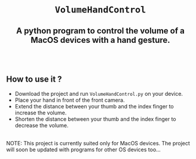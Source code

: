 <code><h1 align="center">VolumeHandControl</h1></code>

<h2 align = "center">A python program to control the volume of a MacOS devices with a hand gesture.</h2>
<br></br>

## How to use it ?

* Download the project and run <code>VolumeHandControl.py</code> on your device.
* Place your hand in front of the front camera.
* Extend the distance between your thumb and the index finger to increase the volume.
* Shorten the distance between your thumb and the index finger to decrease the volume.
  <br></br>

 NOTE: This project is currently suited only for MacOS devices. The project will soon be updated with programs for other OS devices too...








